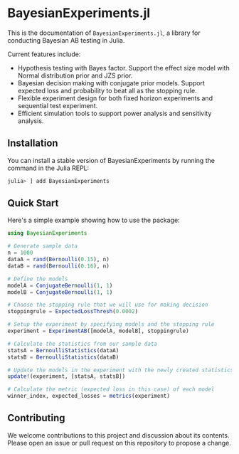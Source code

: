 # BayesianExperiments.jl

This is the documentation of `BayesianExperiments.jl`, a library for conducting Bayesian AB testing in Julia.

Current features include:

- Hypothesis testing with Bayes factor. Support the effect size model with Normal distribution prior and JZS prior.
- Bayesian decision making with conjugate prior models. Support expected loss and probability to beat all as the stopping rule.
- Flexible experiment design for both fixed horizon experiments and sequential test experiment.
- Efficient simulation tools to support power analysis and sensitivity analysis.

## Installation

You can install a stable version of BayesianExperiments by running the command in the Julia REPL:

```julia
julia> ] add BayesianExperiments
```

## Quick Start

Here's a simple example showing how to use the package:

```julia
using BayesianExperiments

# Generate sample data
n = 1000
dataA = rand(Bernoulli(0.15), n)
dataB = rand(Bernoulli(0.16), n)

# Define the models
modelA = ConjugateBernoulli(1, 1)
modelB = ConjugateBernoulli(1, 1)

# Choose the stopping rule that we will use for making decision
stoppingrule = ExpectedLossThresh(0.0002)

# Setup the experiment by specifying models and the stopping rule
experiment = ExperimentAB([modelA, modelB], stoppingrule)

# Calculate the statistics from our sample data
statsA = BernoulliStatistics(dataA)
statsB = BernoulliStatistics(dataB)

# Update the models in the experiment with the newly created statistics
update!(experiment, [statsA, statsB])

# Calculate the metric (expected loss in this case) of each model 
winner_index, expected_losses = metrics(experiment)
```

## Contributing

We welcome contributions to this project and discussion about its contents. Please open an issue or pull request on this repository to propose a change.
